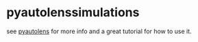 # pyautolenssimulations
see [pyautolens](https://github.com/Jammy2211/PyAutoLens) for more info and a great tutorial for how to use it.
